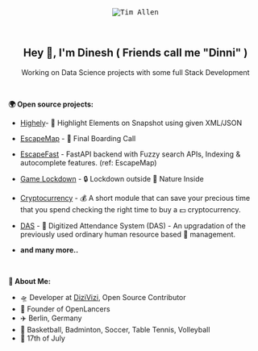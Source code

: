 <p align="center">
  <kbd>
  <img src="https://raw.githubusercontent.com/IamDinni/IamDinni/main/tim_allen.gif" alt="Tim Allen" />
  </kbd>
</p>

&nbsp;

<h2 align="center">
  Hey 👋, I'm Dinesh ( Friends call me "Dinni" )
</h2>

<p align="center">
    Working on Data Science projects with some full Stack Development
</p>

&nbsp;

**🌍 Open source projects:**

- [Highely](https://github.com/IamDinni/highely)- 🔰 Highlight Elements on Snapshot using given XML/JSON

- [EscapeMap](https://github.com/IamDinni/EscapeMap) - 📢 Final Boarding Call

- [EscapeFast](https://github.com/IamDinni/EscapeFast) - FastAPI backend with Fuzzy search APIs, Indexing & autocomplete features. (ref: EscapeMap)

- [Game Lockdown](https://github.com/IamDinni/Lockdown) - 🔒 Lockdown outside 🌄 Nature Inside

- [Cryptocurrency](https://github.com/IamDinni/Cryptocurrency) - 💰 A short module that can save your precious time that you spend checking the right time to buy a 💵 cryptocurrency.

- [DAS](https://github.com/IamDinni/IEEE-das) - 🙋 Digitized Attendance System (DAS) - An upgradation of the previously used ordinary human resource based 📒  management.

- **and many more..**

&nbsp;

**🕺 About Me:**

 - 🛸  Developer at <a href="https:/dizivizi.com">DiziVizi</a>, Open Source Contributor
 - 💼  Founder of OpenLancers
 - ✈️  Berlin, Germany
 - 🏀  Basketball, Badminton, Soccer, Table Tennis, Volleyball
 - 🎂  17th of July

&nbsp;

<br/>
